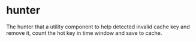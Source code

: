 # hunter
The hunter that a utility component to help detected invalid cache key and remove it, count the hot key in time window and save to cache. 
